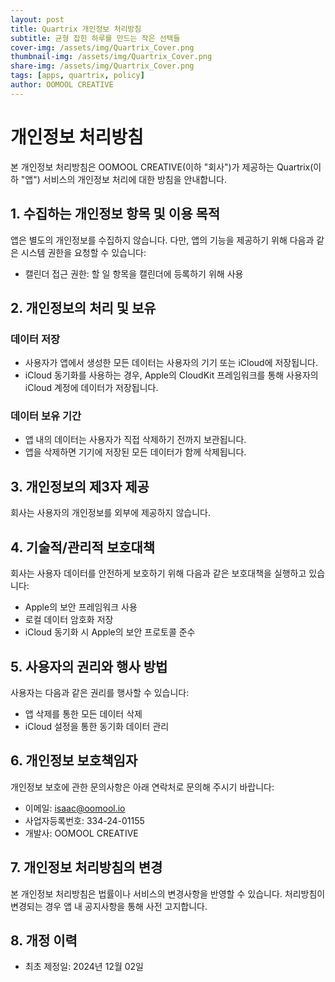 ```yaml
---
layout: post
title: Quartrix 개인정보 처리방침
subtitle: 균형 잡힌 하루를 만드는 작은 선택들
cover-img: /assets/img/Quartrix_Cover.png
thumbnail-img: /assets/img/Quartrix_Cover.png
share-img: /assets/img/Quartrix_Cover.png
tags: [apps, quartrix, policy]
author: OOMOOL CREATIVE
---
```



# 개인정보 처리방침

본 개인정보 처리방침은 OOMOOL CREATIVE(이하 "회사")가 제공하는 Quartrix(이하 "앱") 서비스의 개인정보 처리에 대한 방침을 안내합니다.

## 1. 수집하는 개인정보 항목 및 이용 목적

앱은 별도의 개인정보를 수집하지 않습니다. 다만, 앱의 기능을 제공하기 위해 다음과 같은 시스템 권한을 요청할 수 있습니다:

- 캘린더 접근 권한: 할 일 항목을 캘린더에 등록하기 위해 사용

## 2. 개인정보의 처리 및 보유

### 데이터 저장
- 사용자가 앱에서 생성한 모든 데이터는 사용자의 기기 또는 iCloud에 저장됩니다.
- iCloud 동기화를 사용하는 경우, Apple의 CloudKit 프레임워크를 통해 사용자의 iCloud 계정에 데이터가 저장됩니다.

### 데이터 보유 기간
- 앱 내의 데이터는 사용자가 직접 삭제하기 전까지 보관됩니다.
- 앱을 삭제하면 기기에 저장된 모든 데이터가 함께 삭제됩니다.

## 3. 개인정보의 제3자 제공

회사는 사용자의 개인정보를 외부에 제공하지 않습니다.

## 4. 기술적/관리적 보호대책

회사는 사용자 데이터를 안전하게 보호하기 위해 다음과 같은 보호대책을 실행하고 있습니다:

- Apple의 보안 프레임워크 사용
- 로컬 데이터 암호화 저장
- iCloud 동기화 시 Apple의 보안 프로토콜 준수

## 5. 사용자의 권리와 행사 방법

사용자는 다음과 같은 권리를 행사할 수 있습니다:

- 앱 삭제를 통한 모든 데이터 삭제
- iCloud 설정을 통한 동기화 데이터 관리

## 6. 개인정보 보호책임자

개인정보 보호에 관한 문의사항은 아래 연락처로 문의해 주시기 바랍니다:

- 이메일: isaac@oomool.io
- 사업자등록번호: 334-24-01155
- 개발사: OOMOOL CREATIVE

## 7. 개인정보 처리방침의 변경

본 개인정보 처리방침은 법률이나 서비스의 변경사항을 반영할 수 있습니다. 처리방침이 변경되는 경우 앱 내 공지사항을 통해 사전 고지합니다.

## 8. 개정 이력

- 최초 제정일: 2024년 12월 02일
